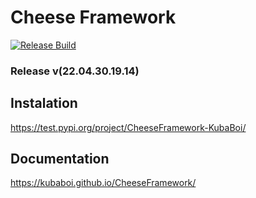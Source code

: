 # Cheese Framework

[![Release Build](https://github.com/KubaBoi/CheeseFramework/actions/workflows/realeaseDate.yml/badge.svg?branch=main)](https://github.com/KubaBoi/CheeseFramework/actions/workflows/realeaseDate.yml)

### Release v(22.04.30.19.14)

## Instalation

https://test.pypi.org/project/CheeseFramework-KubaBoi/

## Documentation

https://kubaboi.github.io/CheeseFramework/